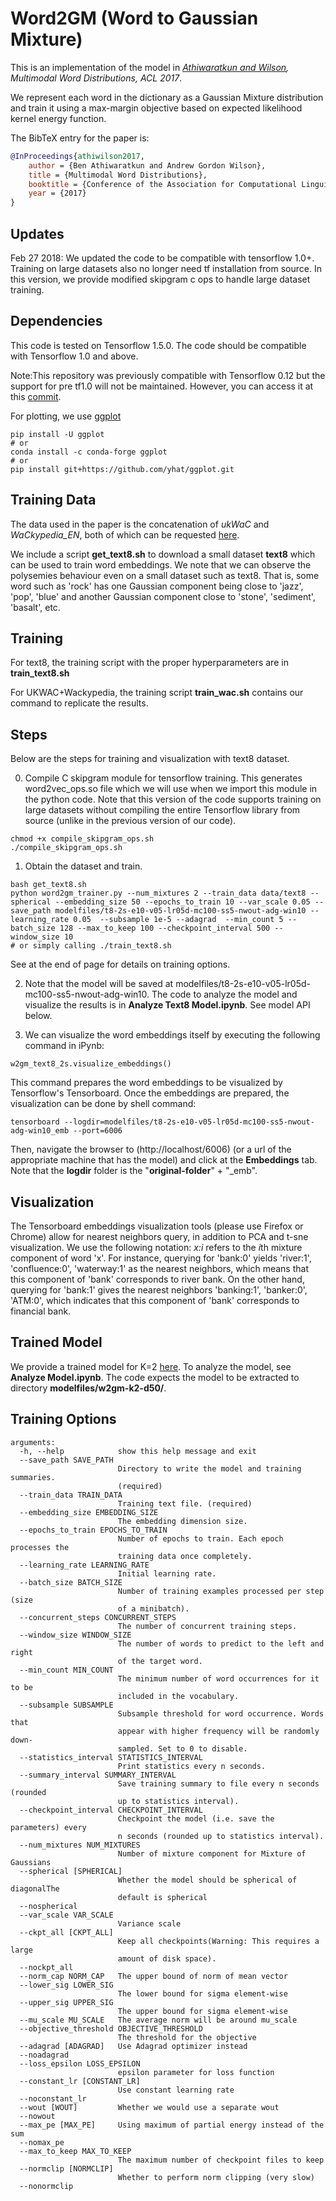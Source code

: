 # Word2GM (Word to Gaussian Mixture)

This is an implementation of the model in *[Athiwaratkun and Wilson](https://arxiv.org/abs/1704.08424), Multimodal Word Distributions, ACL 2017*.

We represent each word in the dictionary as a Gaussian Mixture distribution and train it using a max-margin objective based on expected likelihood kernel energy function.

The BibTeX entry for the paper is:

```bibtex
@InProceedings{athiwilson2017,
    author = {Ben Athiwaratkun and Andrew Gordon Wilson},
    title = {Multimodal Word Distributions},
    booktitle = {Conference of the Association for Computational Linguistics (ACL)},
    year = {2017}
}
```

## Updates
Feb 27 2018: We updated the code to be compatible with tensorflow 1.0+. Training on large datasets also no longer need tf installation from source. In this version, we provide modified skipgram c ops to handle large dataset training. 

## Dependencies
This code is tested on Tensorflow 1.5.0. The code should be compatible with Tensorflow 1.0 and above. 

Note:This repository was previously compatible with Tensorflow 0.12 but the support for pre tf1.0 will not be maintained. However, you can access it at this [commit](https://github.com/benathi/word2gm/tree/90a3f50cb66d4f863eed90913bc31dbdd8064fd4).

For plotting, we use [ggplot](https://github.com/yhat/ggplot.git)
```
pip install -U ggplot
# or 
conda install -c conda-forge ggplot
# or
pip install git+https://github.com/yhat/ggplot.git
```

## Training Data
The data used in the paper is the concatenation of *ukWaC* and *WaCkypedia_EN*, both of which can be requested [here](http://wacky.sslmit.unibo.it/doku.php?id=download).

We include a script **get_text8.sh** to download a small dataset **text8** which can be used to train word embeddings. We note that we can observe the polysemies behaviour even on a small dataset such as text8. That is, some word such as 'rock' has one Gaussian component being close to 'jazz', 'pop', 'blue' and another Gaussian component close to 'stone', 'sediment', 'basalt', etc.


## Training

For text8, the training script with the proper hyperparameters are in **train_text8.sh**

For UKWAC+Wackypedia, the training script **train_wac.sh** contains our command to replicate the results.


## Steps
Below are the steps for training and visualization with text8 dataset.

0. Compile C skipgram module for tensorflow training. This generates word2vec_ops.so file which we will use when we import this module in the python code. Note that this version of the code supports training on large datasets without compiling the entire Tensorflow library from source (unlike in the previous version of our code).
```
chmod +x compile_skipgram_ops.sh
./compile_skipgram_ops.sh
```

1. Obtain the dataset and train.
```
bash get_text8.sh
python word2gm_trainer.py --num_mixtures 2 --train_data data/text8 --spherical --embedding_size 50 --epochs_to_train 10 --var_scale 0.05 --save_path modelfiles/t8-2s-e10-v05-lr05d-mc100-ss5-nwout-adg-win10 --learning_rate 0.05  --subsample 1e-5 --adagrad  --min_count 5 --batch_size 128 --max_to_keep 100 --checkpoint_interval 500 --window_size 10
# or simply calling ./train_text8.sh
```
See at the end of page for details on training options.

2. Note that the model will be saved at modelfiles/t8-2s-e10-v05-lr05d-mc100-ss5-nwout-adg-win10. The code to analyze the model and visualize the results is in **Analyze Text8 Model.ipynb**. See model API below.


3. We can visualize the word embeddings itself by executing the following command in iPynb:
```
w2gm_text8_2s.visualize_embeddings()
```
This command prepares the word embeddings to be visualized by Tensorflow's Tensorboard. Once the embeddings are prepared, the visualization can be done by shell command:
```
tensorboard --logdir=modelfiles/t8-2s-e10-v05-lr05d-mc100-ss5-nwout-adg-win10_emb --port=6006
```
Then, navigate the browser to (http://localhost/6006) (or a url of the appropriate machine that has the model) and click at the **Embeddings** tab. Note that the **logdir** folder is the "**original-folder**" + "_emb".

## Visualization
The Tensorboard embeddings visualization tools (please use Firefox or Chrome) allow for nearest neighbors query, in addition to PCA and t-sne visualization. We use the following notation: *x:i* refers to the *i*th mixture component of word 'x'. For instance, querying for 'bank:0' yields 'river:1', 'confluence:0', 'waterway:1' as the nearest neighbors, which means that this component of 'bank' corresponds to river bank. On the other hand, querying for 'bank:1' gives the nearest neighbors 'banking:1', 'banker:0', 'ATM:0', which indicates that this component of 'bank' corresponds to financial bank.


## Trained Model
We provide a trained model for K=2 [here](https://bens-embeddings.s3-us-west-2.amazonaws.com/embeddings_project/word2gm_d50/w2gm-k2-d50.tar.gz). To analyze the model, see **Analyze Model.ipynb**. The code expects the model to be extracted to directory **modelfiles/w2gm-k2-d50/**.


## Training Options

```
arguments:
  -h, --help            show this help message and exit
  --save_path SAVE_PATH
                        Directory to write the model and training summaries.
                        (required)
  --train_data TRAIN_DATA
                        Training text file. (required)
  --embedding_size EMBEDDING_SIZE
                        The embedding dimension size.
  --epochs_to_train EPOCHS_TO_TRAIN
                        Number of epochs to train. Each epoch processes the
                        training data once completely.
  --learning_rate LEARNING_RATE
                        Initial learning rate.
  --batch_size BATCH_SIZE
                        Number of training examples processed per step (size
                        of a minibatch).
  --concurrent_steps CONCURRENT_STEPS
                        The number of concurrent training steps.
  --window_size WINDOW_SIZE
                        The number of words to predict to the left and right
                        of the target word.
  --min_count MIN_COUNT
                        The minimum number of word occurrences for it to be
                        included in the vocabulary.
  --subsample SUBSAMPLE
                        Subsample threshold for word occurrence. Words that
                        appear with higher frequency will be randomly down-
                        sampled. Set to 0 to disable.
  --statistics_interval STATISTICS_INTERVAL
                        Print statistics every n seconds.
  --summary_interval SUMMARY_INTERVAL
                        Save training summary to file every n seconds (rounded
                        up to statistics interval).
  --checkpoint_interval CHECKPOINT_INTERVAL
                        Checkpoint the model (i.e. save the parameters) every
                        n seconds (rounded up to statistics interval).
  --num_mixtures NUM_MIXTURES
                        Number of mixture component for Mixture of Gaussians
  --spherical [SPHERICAL]
                        Whether the model should be spherical of diagonalThe
                        default is spherical
  --nospherical
  --var_scale VAR_SCALE
                        Variance scale
  --ckpt_all [CKPT_ALL]
                        Keep all checkpoints(Warning: This requires a large
                        amount of disk space).
  --nockpt_all
  --norm_cap NORM_CAP   The upper bound of norm of mean vector
  --lower_sig LOWER_SIG
                        The lower bound for sigma element-wise
  --upper_sig UPPER_SIG
                        The upper bound for sigma element-wise
  --mu_scale MU_SCALE   The average norm will be around mu_scale
  --objective_threshold OBJECTIVE_THRESHOLD
                        The threshold for the objective
  --adagrad [ADAGRAD]   Use Adagrad optimizer instead
  --noadagrad
  --loss_epsilon LOSS_EPSILON
                        epsilon parameter for loss function
  --constant_lr [CONSTANT_LR]
                        Use constant learning rate
  --noconstant_lr
  --wout [WOUT]         Whether we would use a separate wout
  --nowout
  --max_pe [MAX_PE]     Using maximum of partial energy instead of the sum
  --nomax_pe
  --max_to_keep MAX_TO_KEEP
                        The maximum number of checkpoint files to keep
  --normclip [NORMCLIP]
                        Whether to perform norm clipping (very slow)
  --nonormclip

```
